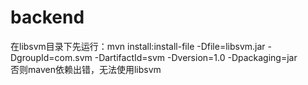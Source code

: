 # backend
在libsvm目录下先运行：mvn install:install-file -Dfile=libsvm.jar -DgroupId=com.svm -DartifactId=svm -Dversion=1.0 -Dpackaging=jar  
否则maven依赖出错，无法使用libsvm
